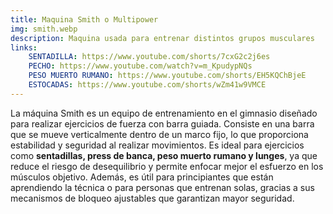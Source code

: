 ```yaml
---
title: Maquina Smith o Multipower
img: smith.webp
description: Maquina usada para entrenar distintos grupos musculares
links:
    SENTADILLA: https://www.youtube.com/shorts/7cxG2c2j6es
    PECHO: https://www.youtube.com/watch?v=m_KpudypNQs
    PESO MUERTO RUMANO: https://www.youtube.com/shorts/EH5KQChBjeE
    ESTOCADAS: https://www.youtube.com/shorts/wZm41w9VMCE
---
```

La máquina Smith es un equipo de entrenamiento en el gimnasio diseñado para realizar ejercicios de fuerza con barra guiada. Consiste en una barra que se mueve verticalmente dentro de un marco fijo, lo que proporciona estabilidad y seguridad al realizar movimientos. Es ideal para ejercicios como **sentadillas, press de banca, peso muerto rumano y lunges**, ya que reduce el riesgo de desequilibrio y permite enfocar mejor el esfuerzo en los músculos objetivo. Además, es útil para principiantes que están aprendiendo la técnica o para personas que entrenan solas, gracias a sus mecanismos de bloqueo ajustables que garantizan mayor seguridad.
